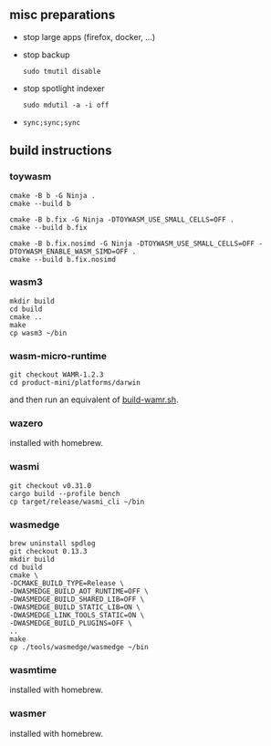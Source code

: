 ## misc preparations

* stop large apps (firefox, docker, ...)

* stop backup

  ```
  sudo tmutil disable
  ```

* stop spotlight indexer

  ```
  sudo mdutil -a -i off
  ```

* `sync;sync;sync`

## build instructions

### toywasm

```
cmake -B b -G Ninja .
cmake --build b

cmake -B b.fix -G Ninja -DTOYWASM_USE_SMALL_CELLS=OFF .
cmake --build b.fix

cmake -B b.fix.nosimd -G Ninja -DTOYWASM_USE_SMALL_CELLS=OFF -DTOYWASM_ENABLE_WASM_SIMD=OFF .
cmake --build b.fix.nosimd
```

### wasm3

```
mkdir build
cd build
cmake ..
make
cp wasm3 ~/bin
```

### wasm-micro-runtime

```
git checkout WAMR-1.2.3
cd product-mini/platforms/darwin
```

and then run an equivalent of [build-wamr.sh](build-wamr.sh).

### wazero

installed with homebrew.

### wasmi

```
git checkout v0.31.0
cargo build --profile bench
cp target/release/wasmi_cli ~/bin
```

### wasmedge

```
brew uninstall spdlog
git checkout 0.13.3
mkdir build
cd build
cmake \
-DCMAKE_BUILD_TYPE=Release \
-DWASMEDGE_BUILD_AOT_RUNTIME=OFF \
-DWASMEDGE_BUILD_SHARED_LIB=OFF \
-DWASMEDGE_BUILD_STATIC_LIB=ON \
-DWASMEDGE_LINK_TOOLS_STATIC=ON \
-DWASMEDGE_BUILD_PLUGINS=OFF \
..
make
cp ./tools/wasmedge/wasmedge ~/bin
```

### wasmtime

installed with homebrew.

### wasmer

installed with homebrew.
